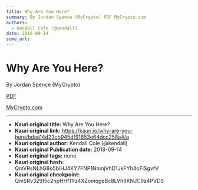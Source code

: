 ```yaml
---
title: Why Are You Here?
summary: By Jordan Spence (MyCrypto) PDF MyCrypto.com
authors:
  - Kendall Cole (@kendall)
date: 2018-09-14
some_url: 
---
```


# Why Are You Here?


By Jordan Spence (MyCrypto)

[PDF](https://github.com/ethberlin-hackathon/Talks-presentations/blob/master/resources/why-are-you-here/WhyAreYouHere.pdf)

[MyCrypto.com](https://mycrypto.com)


---

- **Kauri original title:** Why Are You Here?
- **Kauri original link:** https://kauri.io/why-are-you-here/bdaa14d23cb945df91653e64dcc258a4/a
- **Kauri original author:** Kendall Cole (@kendall)
- **Kauri original Publication date:** 2018-09-14
- **Kauri original tags:** none
- **Kauri original hash:** QmVRsNLhG8o5biHJ4KY7FNP1NhmjVhD1JkFYh4oFiSgvfV
- **Kauri original checkpoint:** QmSRv329t5c2hpHHf1Yz4XZomqgeBc8LVh9KNJC9z4PVDS



